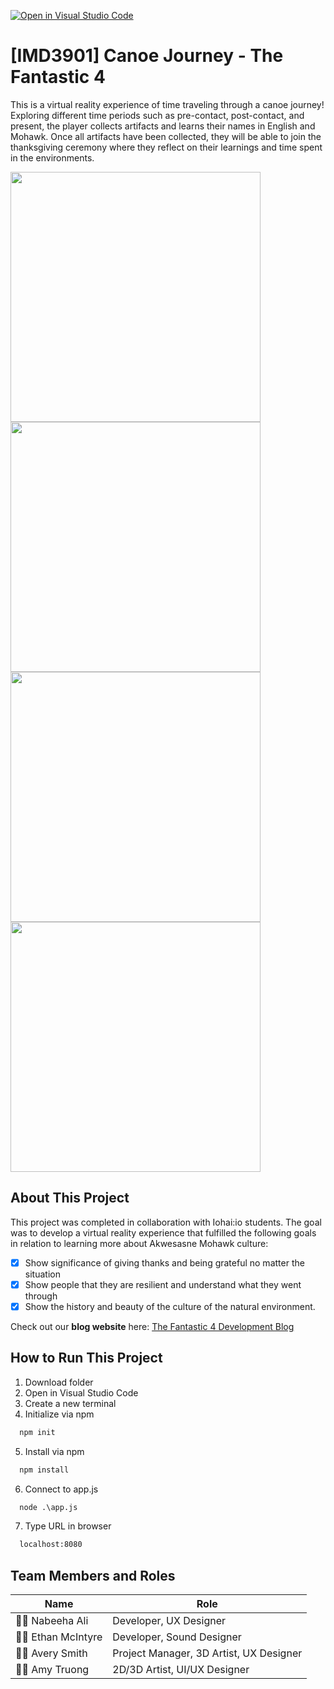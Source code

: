 [![Open in Visual Studio Code](https://classroom.github.com/assets/open-in-vscode-f059dc9a6f8d3a56e377f745f24479a46679e63a5d9fe6f495e02850cd0d8118.svg)](https://classroom.github.com/online_ide?assignment_repo_id=7098141&assignment_repo_type=AssignmentRepo)
# [IMD3901] Canoe Journey - The Fantastic 4

This is a virtual reality experience of time traveling through a canoe journey! Exploring different time periods such as pre-contact, post-contact, and present, the player collects artifacts and learns their names in English and Mohawk. Once all artifacts have been collected, they will be able to join the thanksgiving ceremony where they reflect on their learnings and time spent in the environments. 

<img src=https://user-images.githubusercontent.com/47696964/163057307-8188c51c-4947-4a14-ac35-492294324e0e.png width=400> <img src=https://user-images.githubusercontent.com/47696964/163057323-ada97ab9-fc3f-47d9-8401-67c61815ca82.png width=400><img src=https://user-images.githubusercontent.com/47696964/163057333-1e8461f9-fbb6-488d-b899-e773023cc403.png width=400> <img src=https://user-images.githubusercontent.com/47696964/163057344-61daf78a-4896-4f31-a0bd-706981a2cf96.png width=400>



## About This Project ##
This project was completed in collaboration with Iohai:io students. The goal was to develop a virtual reality experience that fulfilled the following goals in relation to learning more about Akwesasne Mohawk culture:
- [x] Show significance of giving thanks and being grateful no matter the situation
- [x] Show people that they are resilient and understand what they went through
- [x] Show the history and beauty of the culture of the natural environment.

Check out our **blog website** here: [The Fantastic 4 Development Blog](https://the-fantastic-4.wixsite.com/imd3901)

## How to Run This Project ##
1. Download folder
2. Open in Visual Studio Code
3. Create a new terminal
4. Initialize via npm
```html
  npm init
```
5. Install via npm
```html
  npm install
```
6. Connect to app.js
```html
  node .\app.js
```
7. Type URL in browser
```html
  localhost:8080
```

## Team Members and Roles ##

| Name  | Role |
| ------------- | ------------- |
| :woman_technologist: Nabeeha Ali  | Developer, UX Designer  |
| :man_technologist: Ethan McIntyre  | Developer, Sound Designer  |
| :man_artist: Avery Smith  | Project Manager, 3D Artist, UX Designer |
| :woman_artist: Amy Truong  | 2D/3D Artist, UI/UX Designer  |


